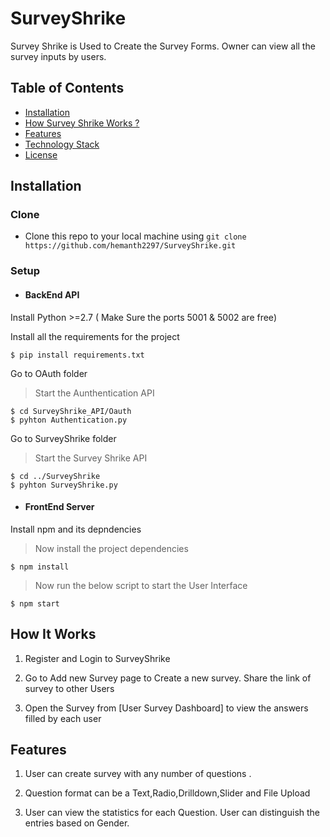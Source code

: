 
# SurveyShrike

Survey Shrike is Used to Create the Survey Forms. Owner can view all the survey inputs by users.

## Table of Contents 

- [Installation](#installation)
- [How Survey Shrike Works ?](#How)
- [Features](#Features)
- [Technology Stack](#faq)
- [License](#license)


## Installation

### Clone

- Clone this repo to your local machine using `git clone https://github.com/hemanth2297/SurveyShrike.git`

### Setup

- #### BackEnd API

Install Python >=2.7 ( Make Sure the ports 5001 & 5002 are free)



Install all the requirements for the project
```shell
$ pip install requirements.txt
```


Go to OAuth folder 
> Start the Aunthentication API
```shell
$ cd SurveyShrike_API/Oauth
$ pyhton Authentication.py
```

Go to SurveyShrike folder
> Start the Survey Shrike API 

```shell
$ cd ../SurveyShrike
$ pyhton SurveyShrike.py
```

- #### FrontEnd Server

Install npm and its depndencies

> Now install the project dependencies

```shell
$ npm install
```
> Now run the below script to start the User Interface

```shell
$ npm start
```


## How It Works

1. Register and Login to SurveyShrike 

2. Go to Add new Survey page to Create a new survey. Share the link of survey to other Users

3. Open the Survey from [User Survey Dashboard] to view the answers filled by each user


## Features

1. User can create survey with any number of questions .

2. Question format can be a Text,Radio,Drilldown,Slider and File Upload

3. User can view the statistics for each Question. User can distinguish the entries based on Gender.



